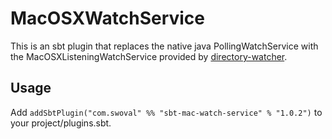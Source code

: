 MacOSXWatchService
===
This is an sbt plugin that replaces the native java PollingWatchService with the MacOSXListeningWatchService provided by [directory-watcher](https://github.com/gmethvin/directory-watcher).

Usage
---
Add `addSbtPlugin("com.swoval" %% "sbt-mac-watch-service" % "1.0.2")` to your project/plugins.sbt.
